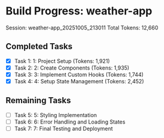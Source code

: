 # Build Progress: weather-app
Session: weather-app_20251005_213011
Total Tokens: 12,660

## Completed Tasks
- [x] Task 1: 1: Project Setup (Tokens: 1,921)
- [x] Task 2: 2: Create Components (Tokens: 1,935)
- [x] Task 3: 3: Implement Custom Hooks (Tokens: 1,744)
- [x] Task 4: 4: Setup State Management (Tokens: 2,452)

## Remaining Tasks
- [ ] Task 5: 5: Styling Implementation
- [ ] Task 6: 6: Error Handling and Loading States
- [ ] Task 7: 7: Final Testing and Deployment
